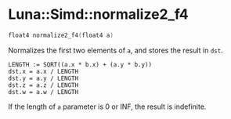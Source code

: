 # Luna::Simd::normalize2_f4

```c++
float4 normalize2_f4(float4 a)
```

Normalizes the first two elements of `a`, and stores the result in `dst`. 


```
LENGTH := SQRT((a.x * b.x) + (a.y * b.y))
dst.x = a.x / LENGTH
dst.y = a.y / LENGTH
dst.z = a.z / LENGTH
dst.w = a.w / LENGTH
```
 If the length of `a` parameter is 0 or INF, the result is indefinite. 

